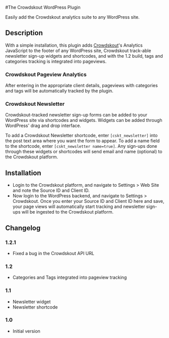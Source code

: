 #The Crowdskout WordPress Plugin

Easily add the Crowdskout analytics suite to any WordPress site.

## Description ##

With a simple installation, this plugin adds [Crowdskout](http://crowdskout.com)'s Analytics JavaScript to the footer of any WordPress site, Crowdskout track-able newsletter sign-up widgets and shortcodes, and with the 1.2 build, tags and categories tracking is integrated into pageviews.

### Crowdskout Pageview Analytics ###
After entering in the appropriate client details, pageviews with categories and tags will be automatically tracked by the plugin.

### Crowdskout Newsletter ###
Crowdskout-tracked newsletter sign-up forms can be added to your WordPress site via shortcodes and widgets. Widgets can be added through WordPress' drag and drop interface. 

To add a Crowdskout Newsletter shortcode, enter `[cskt_newsletter]` into the post text area where you want the form to appear.  To add a name field to the shortcode, enter `[cskt_newsletter name=true]`.  Any sign-ups done through these widgets or shortcodes will send email and name (optional) to the Crowdskout platform.

## Installation ##

* Login to the Crowdskout platform, and navigate to Settings > Web Site and note the Source ID and Client ID.
* Now login to the WordPress backend, and navigate to Settings > Crowdskout. Once you enter your Source ID and Client ID here and save, your page views will automatically start tracking and newsletter sign-ups will be ingested to the Crowdskout platform.

## Changelog ##

### 1.2.1 ###
* Fixed a bug in the Crowdskout API URL

### 1.2 ###
* Categories and Tags integrated into pageview tracking

### 1.1 ###
* Newsletter widget
* Newsletter shortcode

### 1.0 ###
* Initial version
